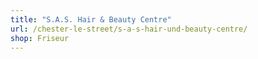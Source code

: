 ```yaml
---
title: "S.A.S. Hair & Beauty Centre"
url: /chester-le-street/s-a-s-hair-und-beauty-centre/
shop: Friseur
---
```

